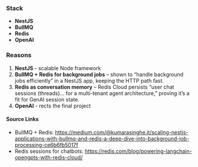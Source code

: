 ### Stack

- **NestJS**
- **BullMQ**
- **Redis**
- **OpenAI**

### Reasons

1. **NestJS** - scalable Node framework
2. **BullMQ + Redis for background jobs** – shown to “handle background jobs efficiently” in a NestJS app, keeping the HTTP path fast.&#x20;
3. **Redis as conversation memory** – Redis Cloud persists “user chat sessions (threads)… for a multi-tenant agent architecture,” proving it’s a fit for GenAI session state.
4. **OpenAI** - rects the final project 

#### Source Links

- BullMQ + Redis: https://medium.com/@kumarasinghe.it/scaling-nestjs-applications-with-bullmq-and-redis-a-deep-dive-into-background-job-processing-ce6b6fb5017f
- Redis sessions for chatbots: https://redis.com/blog/powering-langchain-opengpts-with-redis-cloud/
